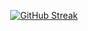 <p align="center">
  <a href="https://git.io/streak-stats">
    <picture>
      <source media="(prefers-color-scheme: tokyonight)" srcset="https://streak-stats.demolab.com?user=Mykyta-G&theme=dark&hide_border=true&background=transparent&card_width=1000" />
      <source media="(prefers-color-scheme: light)" srcset="https://streak-stats.demolab.com?user=Mykyta-G&theme=default&hide_border=true&background=transparent&card_width=1000" />
      <img src="https://streak-stats.demolab.com?user=Mykyta-G&hide_border=true&background=transparent&card_width=1000" alt="GitHub Streak" />
    </picture>
  </a>
  
</p>

